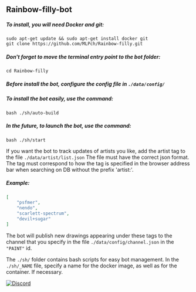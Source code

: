 ## Rainbow-filly-bot

##### To install, you will need Docker and git:
```text
sudo apt-get update && sudo apt-get install docker git
git clone https://github.com/MLPch/Rainbow-filly.git
```

##### Don't forget to move the terminal entry point to the bot folder:
```text
cd Rainbow-filly
```

##### Before install the bot, configure the config file in `./data/config/`

##### To install the bot easily, use the command:
```text
bash ./sh/auto-build
```

##### In the future, to launch the bot, use the command:
```text
bash ./sh/start
```

If you want the bot to track updates of artists you like, add the artist tag to the file `./data/artist/list.json`
The file must have the correct json format.
The tag must correspond to how the tag is specified in the browser address bar when searching on DB without the prefix 'artist:'.

##### Example:
```json
[
	"psfmer",
	"nendo",
	"scarlett-spectrum",
	"devil+sugar"
]
```

The bot will publish new drawings appearing under these tags to the channel that you specify in the file `./data/config/channel.json` in the `"PAINT"` id.

The `./sh/` folder contains bash scripts for easy bot management. 
In the `./sh/_NAME` file, specify a name for the docker image, as well as for the container. If necessary.


<p align="left">
    <a href="https://discord.gg/wGPRmEcQ6s">
        <img src="https://img.shields.io/discord/736277452481101954?color=5865F2&label=Discord&logoColor=5805F4&style=for-the-badge" alt="Discord">
</p>
